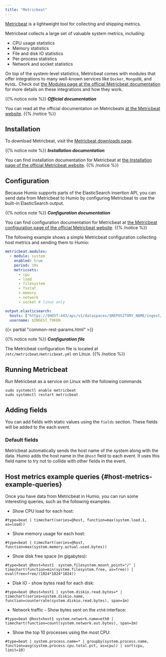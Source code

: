 ```yaml
---
title: "Metricbeat"
---
```


[Metricbeat](https://www.elastic.co/products/beats/metricbeat) is a lightweight tool for collecting and shipping metrics.

Metricbeat collects a large set of valuable system metrics, including:

* CPU usage statistics
* Memory statistics
* File and disk IO statistics
* Per-process statistics
* Network and socket statistics

On top of the system-level statistics, Metricbeat comes with modules that offer
integrations to many well-known services like `Docker`, `MongoDB`, and `MySQL`.
Check out [the Modules page at the official Metricbeat documentation](https://www.elastic.co/guide/en/beats/metricbeat/current/metricbeat-modules.html) for more details on these integrations and how they work.


{{% notice note %}}
***Official documentation***

You can read all the official documentation on Metricbeats [at the Metricbeat website](https://www.elastic.co/guide/en/beats/metricbeat/current/index.html).
{{% /notice %}}

## Installation

To download Metricbeat, visit the [Metricbeat downloads page](https://www.elastic.co/downloads/beats/metricbeat).

{{% notice note %}}
***Installation documentation***

You can find installation documentation for Metricbeat at [the Installation page of the official Metricbeat website](https://www.elastic.co/guide/en/beats/metricbeat/current/metricbeat-installation.html).
{{% /notice %}}


## Configuration

Because Humio supports parts of the ElasticSearch insertion API, you can send
data from Metricbeat to Humio by configuring Metricbeat to use the built-in
ElasticSearch output.

{{% notice note %}}
***Configuration documentation***

You can find configuration documentation for Metricbeat at [the Metricbeat configuration page of the official Metricbeat website](https://www.elastic.co/guide/en/beats/metricbeat/current/configuring-howto-metricbeat.html).
{{% /notice %}}


The following example shows a simple Metricbeat configuration collecting host metrics and sending them to Humio:

```yaml
metricbeat.modules:
  - module: system
    enabled: true
    period: 10s
    metricsets:
      - cpu
      - load
      - filesystem
      - fsstat
      - memory
      - network
      - socket # linux only

output.elasticsearch:
  hosts: ["https://$HOST:443/api/v1/dataspaces/$REPOSITORY_NAME/ingest/elasticsearch"]
  username: $INGEST_TOKEN
```

{{< partial "common-rest-params.html" >}}

{{% notice note %}}
***Configuration file***

The Metricbeat configuration file is located at `/etc/metricbeat/metricbeat.yml` on Linux.
{{% /notice %}}

## Running Metricbeat

Run Metricbeat as a service on Linux with the following commands

```
sudo systemctl enable metricbeat
sudo systemctl restart metricbeat
```

## Adding fields

You can add fields with static values using the `fields` section. These fields
will be added to the each event.

### Default fields

Metricbeat automatically sends the host name of the system along with the data.
Humio adds the host name in the `@host` field to each event. It uses this field
name to try not to collide with other fields in the event.

## Host metrics example queries {#host-metrics-example-queries}

Once you have data from Metricbeat in Humio, you can run some interesting
queries, such as the following examples:

* Show CPU load for each host:
```
#type=beat | timechart(series=@host, function=max(system.load.1, as=load))
```

* Show memory usage for each host:
```
#type=beat | timechart(series=@host, function=max(system.memory.actual.used.bytes))
```

* Show disk free space (in gigabytes):
```
#type=beat @host=host1  system.filesystem.mount_point="/" | timechart(function=min(system.filesystem.free, as=free)) | eval(free=free/(1024*1024*1024))
```

* Disk IO - show bytes read for each disk:
```
#type=beat @host=host1 | system.diskio.read.bytes=* | timechart(series=system.diskio.name, function=counterrate(system.diskio.read.bytes), span=1m)
```

* Network traffic - Show bytes sent on the `eth0` interface:
```
#type=beat @host=host1 system.network.name=eth0 | timechart(function=count(system.network.out.bytes), span=1m)
```

* Show the top 10 processes using the most CPU:
```
#type=beat | system.process.name=* | groupby(system.process.name, function=avg(system.process.cpu.total.pct, as=cpu)) | sort(cpu, limit=10)
```
